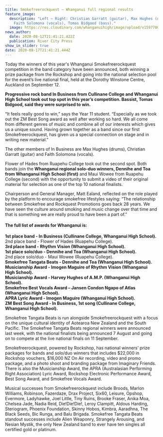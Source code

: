 ```yaml
---
title: Smokefreerockquest – Whanganui full regional results
feature_image:
  description: "Left – Right: Christian Garratt (guitar), Max Hughes (drums),
    Faith Solomona (vocals), Tomas Bidgood (bass)."
  image: https://res.cloudinary.com/whanganuihigh/image/upload/v1597700802/News/In_Business._RCP_13.8.20.jpg
news_author:
  date: 2020-08-12T21:41:21.422Z
  publication: River City Press
show_in_slider: true
date: 2020-08-17T21:41:21.444Z
---
```

Today the winners of this year's Whanganui Smokefreerockquest competition in the band category have been announced, both winning a prize package from the Rockshop and going into the national selection pool for the event’s live national final, held at the Dorothy Winstone Centre, Auckland on September 12.

**Progressive rock band In Business from Cullinane College and Whanganui High School took out top spot in this year’s competition. Bassist, Tomas Bidgood, said they were surprised to win.**

“It feels really good to win,” says the Year 11 student. “Especially as we took out the ZM Best Song award as well after working so hard. We all come from different genres of music and combine all of our interests which gives us a unique sound. Having grown together as a band since our first Smokefreerockquest, has given us a special connection on stage and in writing new material.”

The other members of In Business are Max Hughes (drums), Christian Garratt (guitar) and Faith Solomona (vocals).

Flower of Hades from Ruapehu College took out the second spot. Both bands join the **Whanganui regional solo-duo winners, Dennihe and Toa from Whanganui High School (first)** and Maui Wowee from Ruapehu College (second) with the opportunity to submit a video of their original material for selection as one of the top 10 national finalists.

Chairperson and General Manager, Matt Ealand, reflected on the role played by the platform to encourage smokefree lifestyles saying: “The relationship between Smokefree and Rockquest Promotions goes back 28 years. We have seen the culture around smoking and music change over that time and that is something we are really proud to have been a part of.”

#### The full list of awards for Whanganui is:  

**1st place band - In Business (Cullinane College, Whanganui High School).**  
2nd place band - Flower of Hades (Ruapehu College).  
**3rd place band - Rhythm Vision (Whanganui High School).**  
**1st place solo/duo - Dennihe and Toa (Whanganui High School).**  
2nd place solo/duo - Maui Wowee (Ruapehu College).  
**Smokefree Tangata Beats - Dennihe and Toa (Whanganui High School).**  
**Musicianship Award - Imogen Maguire of Rhythm Vision (Whanganui High School).**  
**Musicianship Award - Harvey Hughes of A.M.P. (Whanganui High School).**  
**Smokefree Best Vocals Award – Jansen Condon Ngapo of Atlas (Whanganui High School).**  
**APRA Lyric Award - Imogen Maguire (Whanganui High School).**  
**ZM Best Song Award - In Business, 1st song (Cullinane College, Whanganui High School).**

Smokefree Tangata Beats is run alongside Smokefreerockquest with a focus on the unique cultural identity of Aotearoa New Zealand and the South Pacific. The Smokefree Tangata Beats regional winners were announced last week, with the national finalists being announced 7 August and going on to compete at the live national finals on 11 September.

Smokefreerockquest, powered by Rockshop, has national winners’ prize packages for bands and solo/duo winners that includes $22,000 in Rockshop vouchers, $16,000 NZ On Air recording, video and promo package, and a photo shoot and branding package from Imaginary Friends. There is also the Musicianship Award, the APRA (Australasian Performing Right Association) Lyric Award, Rockshop Electronic Performance Award, Best Song Award, and Smokefree Vocals Award.

Musical successes from Smokefreerockquest include Broods, Marlon Williams, Robinson, Fazerdaze, Drax Project, Six60, Leisure, Opshop, Evermore, Ladyhawke, Joel Little, Tiny Ruins, Brooke Fraser, Anika Moa, Chelsea Jade, Nadia Reid, Die!Die!Die!, Leroy Clampitt, Aldous Harding, Steriogram, Phoenix Foundation, Skinny Hobos, Kimbra, Aaradhna, The Black Seeds, Bic Runga, and Balu Brigada. Smokefree Tangata Beats standout successes include Alien Weaponry, Strangely Arousing, and Nesian Mystik, the only New Zealand band to ever have ten singles all certified gold or platinum.